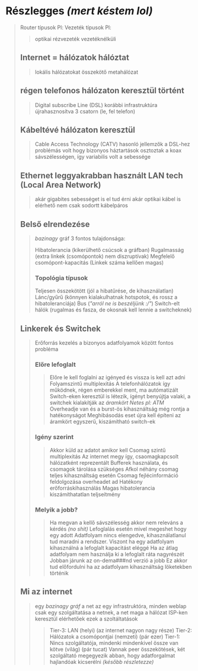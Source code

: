 # Részlegges *(mert késtem lol)*

> Router típusok Pl:
> Vezeték típusok Pl:
>
> > optikai
> > rézvezeték
> > vezetéknélküli
>
> ## Internet = hálózatok hálóztat
>
> > lokális hálózatokat összekötő metahálózat
>
> ## régen telefonos hálózaton keresztül történt
>
> > Digital subscribe Line (DSL)
> > korábbi infrastruktúra újrahasznosítva
> > 3 csatorn (le, fel telefon)
>
> ## Kábeltévé hálózaton keresztül
>
> > Cable Access Technology (CATV)
> > hasonló jellemzők a DSL-hez
> > problémás volt hogy bizonyos háztartások osztoztak a koax
> > sávszélességen, így variabilis volt a sebessége
>
> ## Ethernet leggyakrabban használt LAN tech (Local Area Network)
>
> > akár gigabites sebességet is el tud érni
> > akár optikai kábel is elérhető nem csak sodortt kábelpáros
>
> ## Belső elrendezése
>
> > *bazinagy* gráf
> > 3 fontos tulajdonsága:
> >
> > Hibatolerancia (kikerülhető csúcsok a gráfban)
> > Rugalmasság (extra linkek (csomópontok) nem diszruptívak)
> > Megfelelő csomópont-kapacitás (Linkek száma kellően magas)
> >
> > ### Topológia típusok
> >
> > Teljesen összekötött (jól a hibatűrése, de kihasználatlan)
> > Lánc/gyűrű (könnyen kialakulhatnak hotspotok, és rossz a hibatoleranciája)
> > Bus (*"arról ne is beszéljünk :/"*)
> > Switch-elt hálók (rugalmas és fasza, de okosnak kell lennie a switcheknek)
>
> ## Linkerek és Switchek
>
> > Erőforrás kezelés a bizonyos adatfolyamok között fontos probléma
> >
> > ### Előre lefoglalt
> >
> > > Előre le kell foglalni az igényed és vissza is kell azt adni
> > > Folyamszintű multiplexitás
> > > A telefonhálózatok így működnek, régen emberekkel ment, ma autómatizált
> > > Switch-eken keresztül is létezik, ígényt benyújtja valaki,
> > > a switchek kialakítják az *áramkört*
> > > *Netes pl: ATM*
> > > Overheadje van és a burst-ös kihasználtság még rontja a hatékonyságot
> > > Meghibásodás eset újra kell építeni az áramkört
> > > egyszerű, kiszámítható switch-ek
> >
> > ### Igény szerint
> >
> > > Akkor küld az adatot amikor kell
> > > Csomag szintű multiplexitás
> > > Az internet megy így, csaomagkapcsolt hálózatként reprezentált
> > > Bufferek használata, és csomagok tárolása szükséges
> > > Afkol néhány csomag teljes kihasználtság esetén
> > > Csomag fejlécinformáció feldolgozása overheadet ad
> > > Hatékony erőforráskihasználás
> > > Magas hibatolerancia
> > > kiszámíthatatlan teljseítmény
> >
> > ### Melyik a jobb?
> >
> > > Ha megvan a kellő sávszélesség akkor nem releváns a kérdés *(no shit)*
> > > Lefoglalás esetén mivel megeshet hogy egy adott Adatfolyam nincs
> > > elengedve, kihasználatlanul tud maradni a rendszer.
> > > Viszont ha egy adatfolyam kihasználná a lefoglalt kapacitást eléggé
> > > Ha az átlag adatfolyam nem használja ki a lefoglalt ráta nagyrészét
> > > Jobban járunk az on-dema###nd verzió a jobb
> > > Ez akkor tud előfordulni ha az adatfolyam kihasználtság löketekben történik
>
> ## Mi az internet
>
> > egy *bazinagy gráf*
> > a net az egy infrastruktóra, minden weblap csak egy
> > szolgáltatása a netnek, a net maga a hálózat
> > ISP-ken keresztül elérhetőek ezek a szoltáltatások
> >
> > > Tier-3: LAN (helyi) (az internet nagyon nagy része)
> > > Tier-2: Hálózatok a csomópontjai (nemzeti) (pár ezer)
> > > Tier-1: Nincs szolgáltatója, mindenki mindenkivel össze
> > > van kötve (világ) (pár tucat)
> > > Vannak peer összekötések, két szolgáltató megegyezik abban,
> > > hogy adatforgalmat hajlandóak kicserélni *(később részletezze)*
